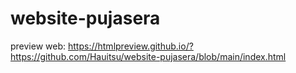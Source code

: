 # website-pujasera
preview web:
https://htmlpreview.github.io/?https://github.com/Hauitsu/website-pujasera/blob/main/index.html
